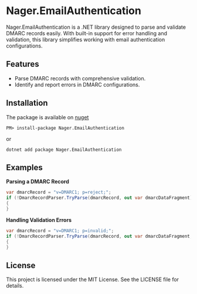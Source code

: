 # Nager.EmailAuthentication

Nager.EmailAuthentication is a .NET library designed to parse and validate DMARC records easily.
With built-in support for error handling and validation, this library simplifies working with email authentication configurations.

## Features

- Parse DMARC records with comprehensive validation.
- Identify and report errors in DMARC configurations.

## Installation

The package is available on [nuget](https://www.nuget.org/packages/Nager.EmailAuthentication)
```
PM> install-package Nager.EmailAuthentication
```

or

```
dotnet add package Nager.EmailAuthentication
```

## Examples

**Parsing a DMARC Record**
```cs
var dmarcRecord = "v=DMARC1; p=reject;";
if (!DmarcRecordParser.TryParse(dmarcRecord, out var dmarcDataFragment))
{
}
```

**Handling Validation Errors**
```cs
var dmarcRecord = "v=DMARC1; p=invalid;";
if (!DmarcRecordParser.TryParse(dmarcRecord, out var dmarcDataFragment, out var parsingResults))
{
}
```

## License

This project is licensed under the MIT License. See the LICENSE file for details.

